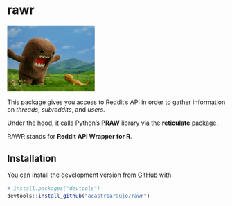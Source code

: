
<!-- README.md is generated from README.Rmd. Please edit that file -->

# rawr

<!-- badges: start -->

<!-- badges: end -->

<img src="rawr.jpg" width="40%" />

This package gives you access to Reddit’s API in order to gather
information on *threads*, *subreddits*, and *users.*

Under the hood, it calls Python’s
[**PRAW**](https://praw.readthedocs.io/) library via the
[**reticulate**](https://rstudio.github.io/reticulate/) package.

RAWR stands for **Reddit API Wrapper for R**.

## Installation

You can install the development version from
[GitHub](https://github.com/) with:

``` r
# install.packages("devtools")
devtools::install_github("acastroaraujo/rawr")
```
